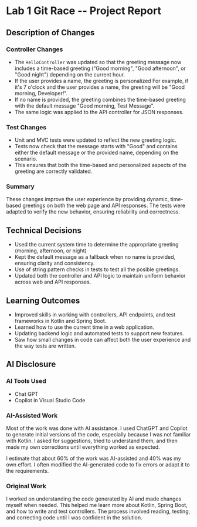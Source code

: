 # Lab 1 Git Race -- Project Report

## Description of Changes
### Controller Changes

- The `HelloController` was updated so that the greeting message now includes a time-based greeting ("Good morning", "Good afternoon", or "Good night") depending on the current hour.
- If the user provides a name, the greeting is personalized For example, if it's 7 o'clock and the user provides a name,  the greeting will be "Good morning, Developer!".
- If no name is provided, the greeting combines the time-based greeting with the default message  "Good morning, Test Message".
- The same logic was applied to the API controller for JSON responses.

### Test Changes

- Unit and MVC tests were updated to reflect the new greeting logic.
- Tests now check that the message starts with "Good" and contains either the default message or the provided name, depending on the scenario.
- This ensures that both the time-based and personalized aspects of the greeting are correctly validated.

### Summary

These changes improve the user experience by providing dynamic, time-based greetings on both the web page and API responses. The tests were adapted to verify the new behavior, ensuring reliability and correctness.

## Technical Decisions
- Used the current system time to determine the appropriate greeting (morning, afternoon, or night)
- Kept the default message as a fallback when no name is provided, ensuring clarity and consistency.
- Use of string pattern checks in tests to test all the posible greetings.
- Updated both the controller and API logic to maintain uniform behavior across web and API responses.

## Learning Outcomes
- Improved skills in working with controllers, API endpoints, and test frameworks in Kotlin and Spring Boot.
- Learned how to use the current time in a web application.
- Updating backend logic and automated tests to support new features.
- Saw how small changes in code can affect both the user experience and the way tests are written.

## AI Disclosure
### AI Tools Used
- Chat GPT
- Copilot in Visual Studio Code

### AI-Assisted Work
Most of the work was done with AI assistance. I used ChatGPT and Copilot to generate initial versions of the code, especially because I was not familiar with Kotlin. I asked for suggestions, tried to understand them, and then made my own corrections until everything worked as expected.

I estimate that about 60% of the work was AI-assisted and 40% was my own effort. I often modified the AI-generated code to fix errors or adapt it to the requirements.

### Original Work
I worked on understanding the code generated by AI and made changes myself when needed. This helped me learn more about Kotlin, Spring Boot, and how to write and test controllers. The process involved reading, testing, and correcting code until I was confident in the solution.